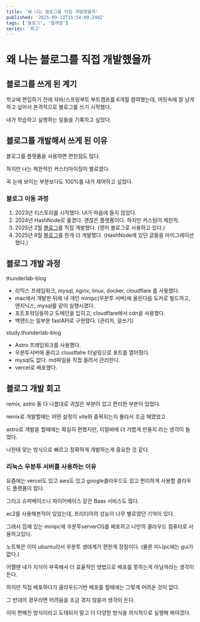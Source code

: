 ```yaml
---
title: '왜 나는 블로그를 직접 개발했을까'
published: '2025-09-13T15:54:00.240Z'
tags: ['블로그', '웹개발']
series: '회고'
---
```


# 왜 나는 블로그를 직접 개발했을까

## 블로그를 쓰게 된 계기

학교에 편입하기 전에 자바/스프링부트 부트캠프를 6개월 참여했는데, 머릿속에 잘 남게 하고 싶어서 본격적으로 블로그를 쓰기 시작했다.

내가 학습하고 실행하는 일들을 기록하고 싶었다.

## 블로그를 개발해서 쓰게 된 이유

블로그를 플랫폼을 사용하면 편한점도 많다.

하지만 나는 제한적인 커스터마이징이 별로였다.

꼭 눈에 보이는 부분보다도 100%를 내가 제어하고 싶었다.

### 블로그 이동 과정

1. 2023년 티스토리를 시작했다. UI가 마음에 들지 않았다.
2. 2024년 HashNode로 옮겼다. 괜찮은 플랫폼이다. 하지만 커스텀이 제한적.
3. 2025년 2월 [블로그](https://thunderlab-blog.com/)를 직접 개발했다. (영어 블로그로 사용하고 있다.)
4. 2025년 9월 [블로그](https://study.thunderlab-blog.com/)를 한개 더 개발했다. (HashNode에 있던 글들을 마이그레이션 했다.)

## 블로그 개발 과정

thunderlab-blog

- 리믹스 프레임워크, mysql, nginx, linux, docker, cloudflare 를 사용했다.
- mac에서 개발한 뒤에 내 개인 minipc(우분투 서버)에 올린다음 도커로 빌드하고, 엔지닉스, mysql를 같이 실행시켰다.
- 포트포워딩을하고 도메인을 입히고, cloudflare에서 cdn을 사용했다.
- 백엔드는 일부분 fastAPI로 구현했다. (관리자, 글쓰기)

study.thunderlab-blog

- Astro 프레임워크를 사용했다.
- 우분투서버에 올리고 cloudfalre 터널링으로 포트를 열어줬다.
- mysql도 없다. md파일을 직접 올려서 관리한다.
- vercel로 배포했다.

## 블로그 개발 회고

remix, astro 둘 다 나름대로 귀찮은 부분이 있고 편리한 부분이 있었다.

remix로 개발할때는 어떤 설정이 vite와 중복되는지 몰라서 조금 헤맸었고

astro로 개발을 할때에는 확실히 편했지만, 이럴바에 더 가볍게 만들지 라는 생각이 들었다.

나한테 맞는 방식으로 빠르고 정확하게 개발하는게 중요한 것 같다.

### 리눅스 우분투 서버를 사용하는 이유

요즘에는 vercel도 있고 aws도 있고 google클라우드도 있고 편리하게 사용할 클라우드 플랫폼이 많다.

그리고 슈퍼베이스나 파이어베이스 같은 Baas 서비스도 많다.

ec2를 사용해본적이 있었는데, 프리티어의 성능이 너무 별로였던 기억이 있다.

그래서 집에 있는 minipc에 우분투serverOS를 배포하고 나만의 클라우드 컴퓨터로 사용하고있다.

노트북은 이미 ubuntu라서 우분투 생태계가 편한게 장점이다. (물론 미니pc에는 gui가 없다.)

어쩔땐 내가 지식이 부족해서 더 효율적인 방법으로 배포를 못하는게 아닐까라는 생각이 든다.

하지만 직접 배포하다가 클라우드기반 배포를 할때에는 그렇게 어려운 것이 없다.

그 반대의 경우라면 어려움을 조금 겪지 않을까 생각이 든다.

이미 편해진 방식이라고 도태되지 말고 더 다양한 방식을 의식적으로 실행해 봐야겠다.